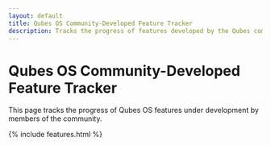 ```yaml
---
layout: default
title: Qubes OS Community-Developed Feature Tracker
description: Tracks the progress of features developed by the Qubes community.
---
```


Qubes OS Community-Developed Feature Tracker
============================================

This page tracks the progress of Qubes OS features under development by members
of the community.

{% include features.html %}

